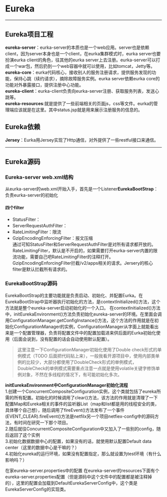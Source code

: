 # Eureka
---
## Eureka项目工程
**eureka-server**：eurka-server的本质也是一个web应用。server也是依赖client，因为server本身也是一个client，在eurka集群模式时，eurka server也要扮演eurka client的角色，往其他的eurka server上去注册。eurka-server可以打成一个war包，然后扔到一个web容器中就可以使用，比如tomcat，Jetty等。  
**eureka-core**：eurka代码核心，接收别人的服务注册请求，提供服务发现的功能，保持心跳（续约请求），摘除故障服务实例。eurka server依赖eurka core的功能对外暴露接口，提供注册中心功能。  
**eureka-client**：eurka-client负责向eurka-server注册、获取服务列表，发送心跳等。  
**eureka-resources**:就是提供了一些前端相关的页面js，css等文件。eurka的管理端应该就是在这里。其中status.jsp就是用来展示注册服务的信息的。

## Eureka依赖
**Jersey**：Eurka用Jersey实现了Http通信，对外提供了一些restful接口来通信。

---
## Eureka源码

### Eureka-server web.xml结构
从eurka-server的web.xml开始入手，首先是一个Listener**EurekaBootStrap**：负责eurka-server的初始化

#### 四个filter  
+ StatusFilter：
+ ServerRequestAuthFilter：
+ RateLimitingFilter：限流
+ GzipEncodingEnforcingFilter：报文压缩  
通过<filter-mapping>可知StatusFilter和ServerRequestAuthFilter是对所有请求都开放的。RateLimitingFilter，默认是不开启的，如果需要打开eurka-server内置的限流功能，需要自己吧RateLimitingFilter的<filter-mapping>注释打开。GzipEncodingEnforcingFilter拦截/v2/apps相关的请求。Jersery的核心filter是默认拦截所有请求的。
  
### EurekaBootStrap源码
EurekaBootStrap的主要功能就是负责启动、初始化、并配置Eurka。在EurekaBootStrap中监听器执行初始化的方法，是contextInitialized()方法，这个方法就是整个eureka-server启动初始化的一个入口。
在contextInitialized()方法中，initEurekaEnvironment()方法负责初始化eureka-server的环境。在里面会调用ConfigurationManager.getConfigInstance()方法，这个方法的作用就是在初始化ConfigurationManager的实例，ConfigurationManager从字面上就能看出来是一个配置管理器，负责将配置文件中的配置加载进来供后面的Eurka初始化使用（后面会说到，没有配置的话会自动使用默认配置）。
> 这里注意一下ConfigurationManager初始化使用了Double check形式的单例模式（TODO 后面把代码贴上来），一般我看开源项目中，使用内部类单例的比较少，大部分都使用了DoubleCheck形式的单例模式，DoubleCheck的单例模式需要重点注意一点就是使用volatile关键字修饰单例对象，不然在多线程的情况下，有可能初始化多次。  
>
**initEurekaEnvironment中ConfigurationManager初始化流程**  
  1.创建一个ConcurrentCompositeConfiguration实例，这个类就包括了eureka所需的所有配置。初始化的时候调用了clear()方法，该方法的作用就是清理了一下配置Map和Eureka相关的事件的监听器List（map和list都是用的线程安全的类，具体哪个自己想），随后调用了fireEvent()方法发布了一个事件(EVENT_CLEAR).fireEvent()方法是netfilx另一个项目netfiex-config中的源码方法，有时间在研究一下那个项目。  
  2.随后就往ConcurrentCompositeConfiguration中又加入了一些别的config，随后返回了这个实例  
  3.初始化数据数据中心的配置，如果没有的话，就使用默认配置Default data center（这里的数据中心是干嘛的？）  
  4.初始化eureka的运行环境，如果没有配置指定，那么就设置为test环境（有什么影响吗？）  

在家eureka-server.properties中的配置
在eureka-server的resources下面有个eureka-server.properties配置（但是源码中这个文件中的配置都是被注释掉的），这里的配置会加载到DefaultEurekaServerConfig中，这个类是EurekaServerConfig的实现类。
